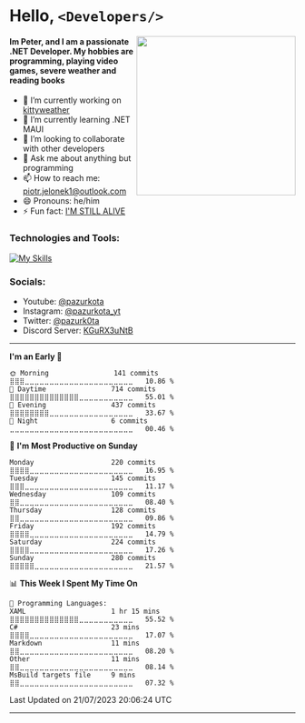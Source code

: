 # Hello, `<Developers/>`

<img align="right" width="280" height="280" src="https://github.com/mayankchaudhary26/Cool-Readme-ideas/blob/master/data/octocat/heisencat.png" />

#### Im Peter, and I am a passionate .NET Developer. My hobbies are programming, playing video games, severe weather and reading books

- 🔭 I’m currently working on [kittyweather](https://github.com/pazurkota/kittyweather) 
- 🌱 I’m currently learning .NET MAUI
- 👯 I’m looking to collaborate with other developers
- 💬 Ask me about anything but programming 
- 📫 How to reach me: piotr.jelonek1@outlook.com 
- 😄 Pronouns: he/him 
- ⚡ Fun fact: [I'M STILL ALIVE](https://www.youtube.com/watch?v=6Nb4ey_bDks) 

### Technologies and Tools:
[![My Skills](https://skillicons.dev/icons?i=dotnet,unity,cs,idea,vscode,git)](https://skillicons.dev)

### Socials:
- Youtube: [@pazurkota](https://www.youtube.com/channel/UCrKoC91HIWOeypK74LE91tQ)
- Instagram: [@pazurkota_yt](https://www.instagram.com/pazurkota_yt/)
- Twitter: [@pazurk0ta](https://twitter.com/pazurk0ta)
- Discord Server: [KGuRX3uNtB](https://discord.gg/KGuRX3uNtB)

---

<!--START_SECTION:waka-->
**I'm an Early 🐤** 

```text
🌞 Morning                141 commits         ⣿⣿⣿⣀⣀⣀⣀⣀⣀⣀⣀⣀⣀⣀⣀⣀⣀⣀⣀⣀⣀⣀⣀⣀⣀   10.86 % 
🌆 Daytime                714 commits         ⣿⣿⣿⣿⣿⣿⣿⣿⣿⣿⣿⣿⣿⣿⣀⣀⣀⣀⣀⣀⣀⣀⣀⣀⣀   55.01 % 
🌃 Evening                437 commits         ⣿⣿⣿⣿⣿⣿⣿⣿⣀⣀⣀⣀⣀⣀⣀⣀⣀⣀⣀⣀⣀⣀⣀⣀⣀   33.67 % 
🌙 Night                  6 commits           ⣀⣀⣀⣀⣀⣀⣀⣀⣀⣀⣀⣀⣀⣀⣀⣀⣀⣀⣀⣀⣀⣀⣀⣀⣀   00.46 % 
```
📅 **I'm Most Productive on Sunday** 

```text
Monday                   220 commits         ⣿⣿⣿⣿⣀⣀⣀⣀⣀⣀⣀⣀⣀⣀⣀⣀⣀⣀⣀⣀⣀⣀⣀⣀⣀   16.95 % 
Tuesday                  145 commits         ⣿⣿⣿⣀⣀⣀⣀⣀⣀⣀⣀⣀⣀⣀⣀⣀⣀⣀⣀⣀⣀⣀⣀⣀⣀   11.17 % 
Wednesday                109 commits         ⣿⣿⣀⣀⣀⣀⣀⣀⣀⣀⣀⣀⣀⣀⣀⣀⣀⣀⣀⣀⣀⣀⣀⣀⣀   08.40 % 
Thursday                 128 commits         ⣿⣿⣀⣀⣀⣀⣀⣀⣀⣀⣀⣀⣀⣀⣀⣀⣀⣀⣀⣀⣀⣀⣀⣀⣀   09.86 % 
Friday                   192 commits         ⣿⣿⣿⣿⣀⣀⣀⣀⣀⣀⣀⣀⣀⣀⣀⣀⣀⣀⣀⣀⣀⣀⣀⣀⣀   14.79 % 
Saturday                 224 commits         ⣿⣿⣿⣿⣀⣀⣀⣀⣀⣀⣀⣀⣀⣀⣀⣀⣀⣀⣀⣀⣀⣀⣀⣀⣀   17.26 % 
Sunday                   280 commits         ⣿⣿⣿⣿⣿⣀⣀⣀⣀⣀⣀⣀⣀⣀⣀⣀⣀⣀⣀⣀⣀⣀⣀⣀⣀   21.57 % 
```


📊 **This Week I Spent My Time On** 

```text
💬 Programming Languages: 
XAML                     1 hr 15 mins        ⣿⣿⣿⣿⣿⣿⣿⣿⣿⣿⣿⣿⣿⣿⣀⣀⣀⣀⣀⣀⣀⣀⣀⣀⣀   55.52 % 
C#                       23 mins             ⣿⣿⣿⣿⣀⣀⣀⣀⣀⣀⣀⣀⣀⣀⣀⣀⣀⣀⣀⣀⣀⣀⣀⣀⣀   17.07 % 
Markdown                 11 mins             ⣿⣿⣀⣀⣀⣀⣀⣀⣀⣀⣀⣀⣀⣀⣀⣀⣀⣀⣀⣀⣀⣀⣀⣀⣀   08.20 % 
Other                    11 mins             ⣿⣿⣀⣀⣀⣀⣀⣀⣀⣀⣀⣀⣀⣀⣀⣀⣀⣀⣀⣀⣀⣀⣀⣀⣀   08.14 % 
MsBuild targets file     9 mins              ⣿⣿⣀⣀⣀⣀⣀⣀⣀⣀⣀⣀⣀⣀⣀⣀⣀⣀⣀⣀⣀⣀⣀⣀⣀   07.32 % 
```


 Last Updated on 21/07/2023 20:06:24 UTC
<!--END_SECTION:waka-->

---
